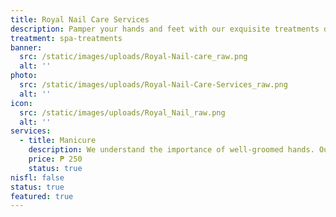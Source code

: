 ```yaml
---
title: Royal Nail Care Services
description: Pamper your hands and feet with our exquisite treatments designed to nourish, rejuvenate, and restore. At Luks Spa and Aesthetics, we elevate foot and hand care to an art form, combining meticulous attention to detail with luxurious products for an indulgent experience. Whether you're seeking a revitalizing pedicure, a soothing hand massage, or advanced nail care, our skilled therapists ensure that every treatment leaves you feeling refreshed and polished to perfection. Embrace the ultimate in hand and foot luxury, and step out with renewed confidence and elegance.
treatment: spa-treatments
banner:
  src: /static/images/uploads/Royal-Nail-care_raw.png
  alt: ''
photo:
  src: /static/images/uploads/Royal-Nail-Care-Services_raw.png
  alt: ''
icon:
  src: /static/images/uploads/Royal_Nail_raw.png
  alt: ''
services:
  - title: Manicure
    description: We understand the importance of well-groomed hands. Our exclusive Manicure Cleaning service is designed to refresh and rejuvenate your nails, leaving them looking their best. Using meticulous techniques, our skilled technicians will carefully clean and shape your nails, trim cuticles, and exfoliate your hands for a smooth, polished finish.
    price: ₱ 250
    status: true
nisfl: false
status: true
featured: true
---
```


